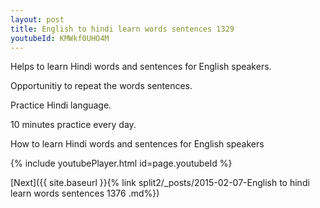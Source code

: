 ```yaml
---
layout: post
title: English to hindi learn words sentences 1329 
youtubeId: KMWkf0UHO4M
---
```

 
 
Helps to learn Hindi words and sentences for English speakers.

Opportunitiy to repeat the words sentences. 

Practice Hindi language. 
 
10 minutes practice every day. 
 
How to learn Hindi words and sentences for English speakers 
 
{% include youtubePlayer.html id=page.youtubeId %}
 
 
[Next]({{ site.baseurl }}{% link  split2/_posts/2015-02-07-English to hindi learn words sentences 1376 .md%})
 
